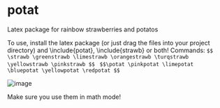 # potat
Latex package for rainbow strawberries and potatos

To use, install the latex package (or just drag the files into your project directory) and \include{potat}, \include{strawb} or both!
Commands:
```$$ \strawb \greenstrawb \limestrawb \orangestrawb \turqstrawb \yellowstrawb \pinkstrawb $$ ```
```$$\potat \pinkpotat \limepotat \bluepotat \yellowpotat \redpotat $$```


![image](https://user-images.githubusercontent.com/82706395/233000238-edf8bb0b-d171-4e1d-9f33-6f55d75324da.png)

Make sure you use them in math mode! 
